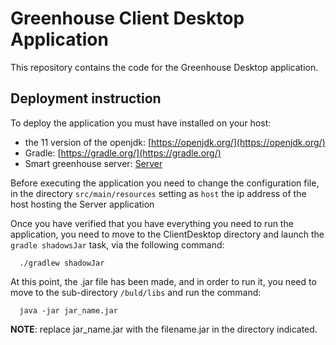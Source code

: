 # Greenhouse Client Desktop Application
This repository contains the code for the Greenhouse Desktop application.

## Deployment instruction
To deploy the application you must have installed on your host:

- the 11 version of the openjdk: [https://openjdk.org/](https://openjdk.org/)
- Gradle: [https://gradle.org/](https://gradle.org/)
- Smart greenhouse server: [Server](https://github.com/SmartGreenhouse-22-23/Server)

Before executing the application you need to change the configuration file, in the directory `src/main/resources` setting as `host` the ip address of the host hosting the Server application

Once you have verified that you have everything you need to run the application, you need to move to the ClientDesktop directory and launch the `gradle shadowsJar` task, via the following command:

      ./gradlew shadowJar

At this point, the .jar file has been made, and in order to run it, you need to move to the sub-directory `/buld/libs` and run the command:

      java -jar jar_name.jar

**NOTE**: replace jar_name.jar with the filename.jar in the directory indicated.
